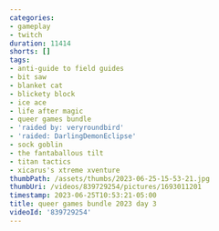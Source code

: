 ```yaml
---
categories:
- gameplay
- twitch
duration: 11414
shorts: []
tags:
- anti-guide to field guides
- bit saw
- blanket cat
- blickety block
- ice ace
- life after magic
- queer games bundle
- 'raided by: veryroundbird'
- 'raided: DarlingDemonEclipse'
- sock goblin
- the fantaballous tilt
- titan tactics
- xicarus's xtreme xventure
thumbPath: /assets/thumbs/2023-06-25-15-53-21.jpg
thumbUri: /videos/839729254/pictures/1693011201
timestamp: 2023-06-25T10:53:21-05:00
title: queer games bundle 2023 day 3
videoId: '839729254'
---
```


